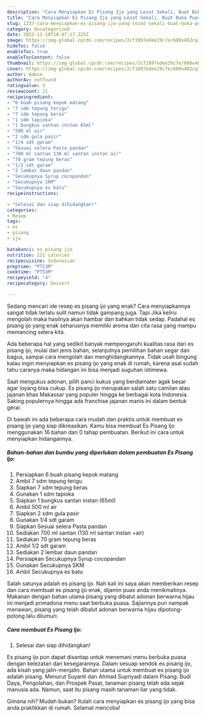 ```yaml
---
description: "Cara Menyiapkan Es Pisang Ijo yang Lezat Sekali, Buat Buka Puasa Bisa Manjain Lidah"
title: "Cara Menyiapkan Es Pisang Ijo yang Lezat Sekali, Buat Buka Puasa Bisa Manjain Lidah"
slug: 1237-cara-menyiapkan-es-pisang-ijo-yang-lezat-sekali-buat-buka-puasa-bisa-manjain-lidah
category: Uncategorized
date: 2022-11-10T18:47:17.325Z
image: https://img-global.cpcdn.com/recipes/2cf1897edee29c7e/680x482cq70/es-pisang-ijo-foto-resep-utama.jpg
hideToc: false
enableToc: true
enableTocContent: false
thumbnail: https://img-global.cpcdn.com/recipes/2cf1897edee29c7e/680x482cq70/es-pisang-ijo-foto-resep-utama.jpg
cover: https://img-global.cpcdn.com/recipes/2cf1897edee29c7e/680x482cq70/es-pisang-ijo-foto-resep-utama.jpg
author: Admin
authorAv: notfound
ratingvalue: 3
reviewcount: 21
recipeingredient:
- "6 buah pisang kepok matang"
- "7 sdm tepung terigu"
- "7 sdm tepung beras"
- "1 sdm tapioka"
- "1 bungkus santan instan 65ml"
- "500 ml air"
- "2 sdm gula pasir"
- "1/4 sdt garam"
- "Sesuai selera Pasta pandan"
- "700 ml santan 130 ml santan instan air"
- "70 gram tepung beras"
- "1/2 sdt garam"
- "2 lembar daun pandan"
- "Secukupnya Syrup cocopandan"
- "Secukupnya SKM"
- "Secukupnya es batu"
recipeinstructions:

- "Selesai dan siap dihidangkan!"
categories:
- Resep
tags:
- es
- pisang
- ijo

katakunci: es pisang ijo 
nutrition: 121 calories
recipecuisine: Indonesian
preptime: "PT13M"
cooktime: "PT53M"
recipeyield: "4"
recipecategory: Dessert

---
```



Sedang mencari ide resep es pisang ijo yang enak? Cara menyiapkannya sangat tidak terlalu sulit namun tidak gampang juga. Tapi Jika keliru mengolah maka hasilnya akan hambar dan bahkan tidak sedap. Padahal es pisang ijo yang enak seharusnya memiliki aroma dan cita rasa yang mampu memancing selera kita.


Ada beberapa hal yang sedikit banyak mempengaruhi kualitas rasa dari es pisang ijo, mulai dari jenis bahan, selanjutnya pemilihan bahan segar dan bagus, sampai cara mengolah dan menghidangkannya. Tidak usah bingung kalau ingin menyiapkan es pisang ijo yang enak di rumah, karena asal sudah tahu caranya maka hidangan ini bisa menjadi suguhan istimewa.

Saat mengukus adonan, pilih panci kukus yang berdiamater agak besar agar loyang bisa cukup. Es pisang ijo merupakan salah satu camilan atau jajanan khas Makassar yang populer hingga ke berbagai kota Indonesia. Saking populernya hingga ada franchise jajanan manis ini dalam bentuk gerai.


Di bawah ini ada beberapa cara mudah dan praktis untuk membuat es pisang ijo yang siap dikreasikan. Kamu bisa membuat Es Pisang Ijo menggunakan 16 bahan dan 0 tahap pembuatan. Berikut ini cara untuk menyiapkan hidangannya.

<!--inarticleads1-->

##### Bahan-bahan dan bumbu yang diperlukan dalam pembuatan Es Pisang Ijo:

1. Persiapkan 6 buah pisang kepok matang
1. Ambil 7 sdm tepung terigu
1. Siapkan 7 sdm tepung beras
1. Gunakan 1 sdm tapioka
1. Siapkan 1 bungkus santan instan (65ml)
1. Ambil 500 ml air
1. Siapkan 2 sdm gula pasir
1. Gunakan 1/4 sdt garam
1. Siapkan Sesuai selera Pasta pandan
1. Sediakan 700 ml santan (130 ml santan instan +air)
1. Sediakan 70 gram tepung beras
1. Ambil 1/2 sdt garam
1. Sediakan 2 lembar daun pandan
1. Persiapkan Secukupnya Syrup cocopandan
1. Gunakan Secukupnya SKM
1. Ambil Secukupnya es batu


Salah satunya adalah es pisang ijo. Nah kali ini saya akan memberikan resep dan cara membuat es pisang ijo enak, dijamin puas anda menikmatinya. Makanan dengan bahan utama pisang yang dibalut adonan berwarna hijau ini menjadi primadona menu saat berbuka puasa. Sajiannya pun nampak menawan, pisang yang telah dibalut adonan berwarna hijau dipotong-potong lalu dilumuri. 

<!--inarticleads2-->

##### Cara membuat Es Pisang Ijo:


1. Selesai dan siap dihidangkan!

Es pisang ijo pun dapat disantap untuk menemani menu berbuka puasa dengan kelezatan dan kesegarannya. Dalam sesuap sendok es pisang ijo, ada kisah yang jalin-menjalin. Bahan utama untuk membuat es pisang ijo adalah pisang. Menurut Suyanti dan Ahmad Supriyadi dalam Pisang: Budi Daya, Pengolahan, dan Prospek Pasar, tanaman pisang telah ada sejak manusia ada. Namun, saat itu pisang masih tanaman liar yang tidak. 

Gimana nih? Mudah bukan? Itulah cara menyiapkan es pisang ijo yang bisa anda praktikkan di rumah. Selamat mencoba!
